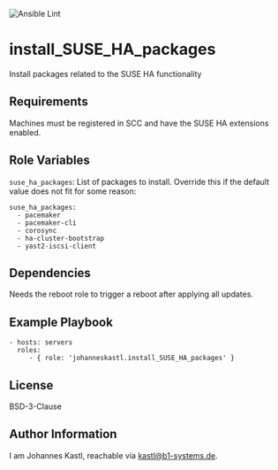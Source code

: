 ![Ansible Lint](https://github.com/johanneskastl/ansible-role-install_SUSE_HA_packages/workflows/Ansible%20Lint/badge.svg)

install_SUSE_HA_packages
=========

Install packages related to the SUSE HA functionality 

Requirements
------------

Machines must be registered in SCC and have the SUSE HA extensions enabled.

Role Variables
--------------

`suse_ha_packages`: List of packages to install. Override this if the default value does not fit for some reason:
```
suse_ha_packages:
  - pacemaker
  - pacemaker-cli 
  - corosync
  - ha-cluster-bootstrap
  - yast2-iscsi-client
```

Dependencies
------------

Needs the reboot role to trigger a reboot after applying all updates.

Example Playbook
----------------

    - hosts: servers
      roles:
         - { role: 'johanneskastl.install_SUSE_HA_packages' }

License
-------

BSD-3-Clause

Author Information
------------------

I am Johannes Kastl, reachable via kastl@b1-systems.de.
